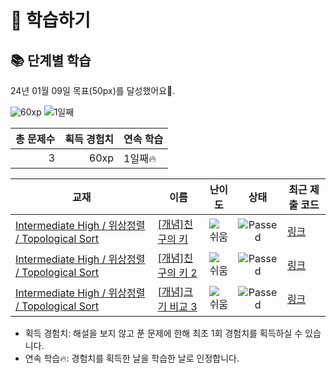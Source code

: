 # 📖 학습하기

## 📚 단계별 학습
24년 01월 09일 목표(50px)를 달성했어요🥳.

![60xp](https://img.shields.io/badge/EXP-60xp-%235cb85c.svg?for-the-badge)
![1일째](https://img.shields.io/badge/연속학습-1일째-%23E34F26.svg?for-the-badge)

|총 문제수|획득 경험치|연속 학습|
|---:|---:|---|
3|60xp|1일째🔥|

|교재|이름|난이도|상태|최근 제출 코드|
|---|---|:---:|:---:|---|
|[Intermediate High / 위상정렬 / Topological Sort](https://www.codetree.ai/missions?missionId=9)|[[개념]친구의 키](https://www.codetree.ai/missions/9/problems/height-of-friends)|![쉬움][easy]|![Passed][passed]|[링크](https://github.com/nayeonkinn/codetree-TILs/blob/main/240109/%EC%B9%9C%EA%B5%AC%EC%9D%98%20%ED%82%A4/height-of-friends.py)|
|[Intermediate High / 위상정렬 / Topological Sort](https://www.codetree.ai/missions?missionId=9)|[[개념]친구의 키 2](https://www.codetree.ai/missions/9/problems/height-of-friends-2)|![쉬움][easy]|![Passed][passed]|[링크](https://github.com/nayeonkinn/codetree-TILs/blob/main/240109/%EC%B9%9C%EA%B5%AC%EC%9D%98%20%ED%82%A4%202/height-of-friends-2.py)|
|[Intermediate High / 위상정렬 / Topological Sort](https://www.codetree.ai/missions?missionId=9)|[[개념]크기 비교 3](https://www.codetree.ai/missions/9/problems/size-comparison-3)|![쉬움][easy]|![Passed][passed]|[링크](https://github.com/nayeonkinn/codetree-TILs/blob/main/240109/%ED%81%AC%EA%B8%B0%20%EB%B9%84%EA%B5%90%203/size-comparison-3.py)|


* 획득 경험치: 해설을 보지 않고 푼 문제에 한해 최초 1회 경험치를 획득하실 수 있습니다.
* 연속 학습:fire:: 경험치를 획득한 날을 학습한 날로 인정합니다.










[b5]: https://img.shields.io/badge/Bronze_5-%235D3E31.svg
[b4]: https://img.shields.io/badge/Bronze_4-%235D3E31.svg
[b3]: https://img.shields.io/badge/Bronze_3-%235D3E31.svg
[b2]: https://img.shields.io/badge/Bronze_2-%235D3E31.svg
[b1]: https://img.shields.io/badge/Bronze_1-%235D3E31.svg
[s5]: https://img.shields.io/badge/Silver_5-%23394960.svg
[s4]: https://img.shields.io/badge/Silver_4-%23394960.svg
[s3]: https://img.shields.io/badge/Silver_3-%23394960.svg
[s2]: https://img.shields.io/badge/Silver_2-%23394960.svg
[s1]: https://img.shields.io/badge/Silver_1-%23394960.svg
[g5]: https://img.shields.io/badge/Gold_5-%23FFC433.svg
[g4]: https://img.shields.io/badge/Gold_4-%23FFC433.svg
[g3]: https://img.shields.io/badge/Gold_3-%23FFC433.svg
[g2]: https://img.shields.io/badge/Gold_2-%23FFC433.svg
[g1]: https://img.shields.io/badge/Gold_1-%23FFC433.svg
[p5]: https://img.shields.io/badge/Platinum_5-%2376DDD8.svg
[p4]: https://img.shields.io/badge/Platinum_4-%2376DDD8.svg
[p3]: https://img.shields.io/badge/Platinum_3-%2376DDD8.svg
[p2]: https://img.shields.io/badge/Platinum_2-%2376DDD8.svg
[p1]: https://img.shields.io/badge/Platinum_1-%2376DDD8.svg
[passed]: https://img.shields.io/badge/Passed-%23009D27.svg
[failed]: https://img.shields.io/badge/Failed-%23D24D57.svg
[easy]: https://img.shields.io/badge/쉬움-%235cb85c.svg?for-the-badge
[medium]: https://img.shields.io/badge/보통-%23FFC433.svg?for-the-badge
[hard]: https://img.shields.io/badge/어려움-%23D24D57.svg?for-the-badge